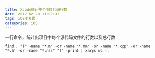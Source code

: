 ```yaml
---
title: Xcode统计整个项目代码行数
date: 2017-02-20 11:55:37
tags: iOS小积累
categories: iOS
---
```


一行命令，统计出项目中每个源代码文件的行数以及总行数
```
find . "(" -name "*.m" -or -name "*.mm" -or -name "*.cpp" -or -name "*.h" -or -name "*.rss" ")" -print | xargs wc -l
```
